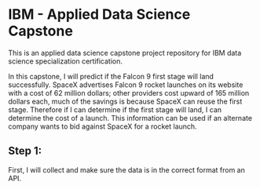 # IBM - Applied Data Science Capstone
This is an applied data science capstone project repository for IBM data science specialization certification.

In this capstone, I will predict if the Falcon 9 first stage will land successfully. SpaceX advertises Falcon 9 rocket launches on its website with a cost of 62 million dollars; other providers cost upward of 165 million dollars each, much of the savings is because SpaceX can reuse the first stage. Therefore if I can determine if the first stage will land, I can determine the cost of a launch. This information can be used if an alternate company wants to bid against SpaceX for a rocket launch. 
## Step 1:
First, I will collect and make sure the data is in the correct format from an API. 
